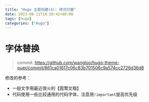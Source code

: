 ```yaml
---
title: "Hugo 主题创建(4): 样式打磨"
date: 2023-08-11T18:39:42+08:00
tags: [hugo]
categories: ["Hugo"]
---
```



# 字体替换
> commit: https://github.com/wangloo/hugo-theme-puer/commit/861ca01617c06c83b701506c9a574cc2726d36d8

修改的参考：
- 一般文字用最近很火的【霞鹜文楷】
- 代码使用一些比较通用的代码字体，注意用`!important`提高优先级